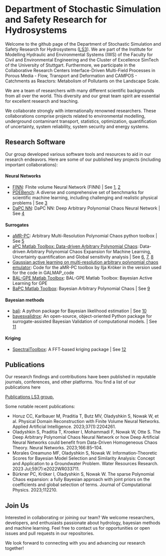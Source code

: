 # Department of Stochastic Simulation and Safety Research for Hydrosystems 

Welcome to the github page of the Department of Stochastic Simulation and Safety Research for Hydrosystems ([LS3](https://www.iws.uni-stuttgart.de/en/ls3/)). We are part of the Institute for Modelling Hydraulic and Environmental Systems (IWS) of the Faculty for Civil and Environmental Engineering and the Cluster of Excellence SimTech of the University of Stuttgart.  Furthermore, we participate in the Collaborative Research Centers Interface-Driven Multi-Field Processes in Porous Media - Flow, Transport and Deformation and CAMPOS - Catchments as Reactors: Metabolism of Pollutants on the Landscape Scale.

We are a team of researchers with many different scientific backgrounds from all over the world. This diversity and our great team spirit are essential for excellent research and teaching.

We collaborate strongly with internationally renowned researchers. These collaborations comprise projects related to environmental modelling, underground contaminant transport, statistics, optimization, quantification of uncertainty, system reliability, system security and energy systems.


## Research Software

Our group developed various software tools and resources to aid in our research endeavors. Here are some of our published key projects (including important collaborations):

#### Neural Networks
- [FINN](https://github.com/LS3-university-of-stuttgart/finn): FInite volume Neural Network (FINN) | See [1](https://doi.org/10.1029/2022WR033149), [2](https://doi.org/10.1007/978-3-031-15919-0_45)
- [PDEBench](https://github.com/LS3-university-of-stuttgart/PDEBench): A diverse and comprehensive set of benchmarks for scientific machine learning, including challenging and realistic physical problems | See [3](https://doi.org/10.48550/arXiv.2210.07182)
- [DaPC NN](https://uk.mathworks.com/matlabcentral/fileexchange/112110-dapc-nn-deep-arbitrary-polynomial-chaos-neural-network?s_tid=prof_contriblnk): DaPC NN: Deep Arbitrary Polynomial Chaos Neural Network | See [4](https://doi.org/10.1016/j.neunet.2023.06.036)
#### Surrogates
- [aMR-PC](https://github.com/LS3-university-of-stuttgart/aMR-PC): Arbitrary Multi-Resolution Polynomial Chaos python toolbox | See [5](https://doi.org/10.1016/j.ress.2022.108376)
- [aPC Matlab Toolbox: Data-driven Arbitrary Polynomial Chaos](https://www.mathworks.com/matlabcentral/fileexchange/72014-apc-matlab-toolbox-data-driven-arbitrary-polynomial-chaos/): Data-driven Arbitrary Polynomial Chaos Expansion for Machine Learning, Uncertainty quantification and Global sensitivity analysis | See [6](https://doi.org/10.1016/j.ress.2012.05.002), [7](https://doi.org/10.1016%2Fj.ress.2017.08.010), [8](https://doi.org/10.1016/j.advwatres.2011.11.001)
- [Gaussian active learning on multi-resolution arbitrary polynomial chaos emulator](https://doi.org/10.18419/darus-2829): Code for the aMR-PC toolbox by Ilja Kröker in the version used for the code in GALMAP_code 
- [BAL-GPE Matlab Toolbox](https://uk.mathworks.com/matlabcentral/fileexchange/74794-bal-gpe-matlab-toolbox-bayesian-active-learning-for-gpe?s_tid=prof_contriblnk): BAL-GPE Matlab Toolbox: Bayesian Active Learning for GPE 
- [BaPC Matlab Toolbox](https://uk.mathworks.com/matlabcentral/fileexchange/74006-bapc-matlab-toolbox-bayesian-arbitrary-polynomial-chaos?s_tid=prof_contriblnk): Bayesian Arbitrary Polynomial Chaos | See [9](https://doi.org/10.1016/j.egypro.2013.08.046)


#### Bayesian methods
- [bali](https://github.com/LS3-university-of-stuttgart/bali): A python package for Bayesian likelihood estimation | See [10](https://doi.org/10.1137/15M1047659)
- [bayesvalidrox](https://pypi.org/project/bayesvalidrox/): An open-source, object-oriented Python package for surrogate-assisted Bayesian Validation of computational models. | See [11](https://doi.org/10.48550/arXiv.2106.13639)

#### Kriging

- [SpectralToolbox](https://github.com/LS3-university-of-stuttgart/SpectralToolbox): A FFT-based kriging package | See [12](https://doi.org/10.1007/s11004-009-9220-x)


## Publications

Our research findings and contributions have been published in reputable journals, conferences, and other platforms. You find a list of our publications here

[Publications LS3 group.](https://www.iws.uni-stuttgart.de/en/ls3/publications/)

Some notable recent publications:

* Horuz CC, Karlbauer M, Praditia T, Butz MV, Oladyshkin S, Nowak W, et  al. Physical Domain Reconstruction with Finite Volume Neural Networks.  Applied Artificial Intelligence. 2023;37(1):2204261.
* Oladyshkin S, Praditia T, Kroeker I, Mohammadi F, Nowak W, Otte S. The  Deep Arbitrary Polynomial Chaos Neural Network or how Deep Artificial  Neural Networks could benefit from Data-Driven Homogeneous Chaos Theory. Neural Networks. 2023;166:85–104.
* Morales Oreamuno MF, Oladyshkin S, Nowak W. Information-Theoretic Scores for Bayesian Model Selection and Similarity Analysis: Concept and  Application to a Groundwater Problem. Water Resources Research. 2023  Jul;59(7):e2022WR033711.
* Bürkner PC, Kröker I, Oladyshkin S, Nowak W. The sparse Polynomial Chaos expansion: a fully Bayesian approach with joint priors on the  coefficients and global selection of terms. Journal of Computational  Physics. 2023;112210.

## Join Us

Interested in collaborating or joining our team? We welcome researchers, developers, and enthusiasts passionate about hydrology, bayesian methods and machine learning. Feel free to contact us for opportunities or open issues and pull requests in our repositories.

We look forward to connecting with you and advancing our research together!
